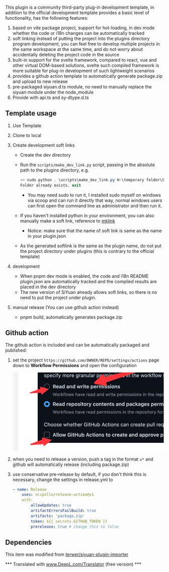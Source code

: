 This plugin is a community third-party plug-in development template, in addition to the official development template provides a basic level of functionality, has the following features:

1. based on vite package project, support for hot-loading, in dev mode whether the code or i18n changes can be automatically tracked
2. soft linking instead of putting the project into the plugins directory program development, you can feel free to develop multiple projects in the same workspace at the same time, and do not worry about accidentally deleting the project code in the source
3. built-in support for the svelte framework, compared to react, vue and other virtual DOM-based solutions, svelte such compiled framework is more suitable for plug-in development of such lightweight scenarios
4. provides a github action template to automatically generate package.zip and upload to new release
5. pre-packaged siyuan.d.ts module, no need to manually replace the siyuan module under the node_module
6. Provide with api.ts and sy-dtype.d.ts


## Template usage

1. Use Template

2. Clone to local

3. Create development soft links

    - Create the dev directory
    - Run the ``scripts/make_dev_link.py`` script, passing in the absolute path to the plugins directory, e.g.

        ```powershell
        >> sudo python . \scripts\make_dev_link.py H:\temporary folder\SiYuanDevSpace\data\plugins
        Folder already exists, exit
        ```

        - You may need sudo to run it, I installed sudo myself on windows via scoop and can run it directly that way, normal windows users can first open the command line as administrator and then run it.
    - If you haven't installed python in your environment, you can also manually make a soft link, reference to [mklink](https://learn.microsoft.com/windows-server/administration/windows-commands/mklink)
        - Notice: make sure that the name of soft link is same as the name in your plugin.json
    - As the generated softlink is the same as the plugin name, do not put the project directory under plugins (this is contrary to the official template)

4. development

    - When pnpm dev mode is enabled, the code and i18n README plugin.json are automatically tracked and the compiled results are placed in the dev directory
    - The new version of SiYuan already allows soft links, so there is no need to put the project under plugin.

5. manual release (You can use github action instead)

    - pnpm build, automatically generates package.zip


## Github action

The github action is included and can be automatically packaged and published:

1. set the project `https://github.com/OWNER/REPO/settings/actions` page down to **Workflow Permissions** and open the configuration

    ![](asset/action.png)

2. when you need to release a version, push a tag in the format `v*` and github will automatically release (including package.zip)

3. use conservative pre-release by default, if you don't think this is necessary, change the settings in release.yml to

    ```yaml
    - name: Release
        uses: ncipollo/release-action@v1
        with.
            allowUpdates: true
            artifactErrorsFailBuild: true
            artifacts: 'package.zip'
            token: ${{ secrets.GITHUB_TOKEN }}
            prerelease: true # change this to false
    ```


## Dependencies

This item was modified from [terwer/siyuan-plugin-importer](https://github.com/terwer/siyuan-plugin-importer)


*** Translated with www.DeepL.com/Translator (free version) ***

